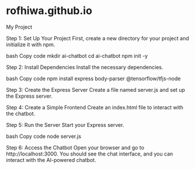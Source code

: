 # rofhiwa.github.io
My Project

Step 1: Set Up Your Project
First, create a new directory for your project and initialize it with npm.

bash
Copy code
mkdir ai-chatbot
cd ai-chatbot
npm init -y

Step 2: Install Dependencies
Install the necessary dependencies.

bash
Copy code
npm install express body-parser @tensorflow/tfjs-node

Step 3: Create the Express Server
Create a file named server.js and set up the Express server.

Step 4: Create a Simple Frontend
Create an index.html file to interact with the chatbot.

Step 5: Run the Server
Start your Express server.

bash
Copy code
node server.js

Step 6: Access the Chatbot
Open your browser and go to http://localhost:3000. You should see the chat interface, and you can interact with the AI-powered chatbot. 
